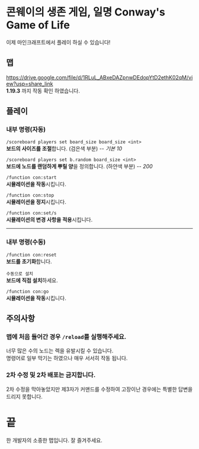 # 콘웨이의 생존 게임, 일명 Conway's Game of Life
이제 마인크래프트에서 플레이 하실 수 있습니다!

## 맵
https://drive.google.com/file/d/1RLuL_ABxeDAZpnwDEdopYtD2ethK02qM/view?usp=share_link   
**1.19.3** 까지 작동 확인 하였습니다.

## 플레이
### 내부 명령(자동)   

  `/scoreboard players set board_size board_size <int>`   
  **보드의 사이즈를 조절**합니다. (검은색 부분) -- *기본 10*
   
   
  `/scoreboard players set b.random board_size <int>`   
  **보드에 노드를 랜덤하게 뿌릴 양**을 정의합니다. (하얀색 부분) -- *200*   
   
   
   
  `/function con:start`   
  **시뮬레이션을 작동**시킵니다.   
  
  
  `/function con:stop`   
  **시뮬레이션을 정지**시킵니다.   
   
   
  `/function con:set/s`   
  **시뮬레이션의 변경 사항을 적용**시킵니다.

--------------

### 내부 명령(수동)   

  `/function con:reset`   
  **보드를 초기화**합니다.
   
   
  `수동으로 설치`   
  **보드에 직접 설치**하세요.   
   
  `/function con:go`   
  **시뮬레이션을 작동**시킵니다.   



## 주의사항

### 맵에 처음 들어간 경우 `/reload`를 실행해주세요.

너무 많은 수의 노드는 렉을 유발시킬 수 있습니다.   
명령어로 일부 막기는 하였으나 매우 서서히 작동 됩니다.

### **2차 수정 및 2차 배포**는 금지합니다.   

2차 수정을 막아놓았지만 제3자가 커맨드를 수정하여 고장이난 경우에는 특별한 답변을 드리지 못합니다.   


# 끝

한 개발자의 소중한 맵입니다. 잘 즐겨주세요.
